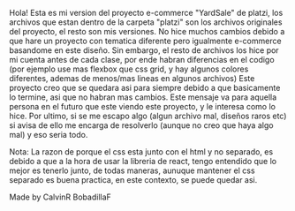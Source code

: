 Hola! 
Esta es mi version del proyecto e-commerce "YardSale" de platzi, los archivos que estan dentro de la carpeta "platzi" son los archivos originales del proyecto, el resto son mis versiones. 
No hice muchos cambios debido a que hare un proyecto con tematica diferente pero igualmente e-commerce basandome en este diseño.
Sin embargo, el resto de archivos los hice por mi cuenta antes de cada clase, por ende habran diferencias en el codigo (por ejemplo use mas flexbox que css grid, y hay algunos colores diferentes, ademas de menos/mas lineas en algunos archivos)
Este proyecto creo que se quedara asi para siempre debido a que basicamente lo termine, asi que no habran mas cambios. Este mensaje va para aquella persona en el futuro que este viendo este proyecto, y le interesa como lo hice.
Por ultimo, si se me escapo algo (algun archivo mal, diseños raros etc) si avisa de ello me encarga de resolverlo (aunque no creo que haya algo mal) y eso seria todo.


Nota: La razon de porque el css esta junto con el html y no separado, es debido a que a la hora de usar la libreria de react, tengo entendido que lo mejor es tenerlo junto, de todas maneras, aunuque mantener el css separado es buena practica, en este contexto, se puede quedar asi.



Made by CalvinR BobadillaF
